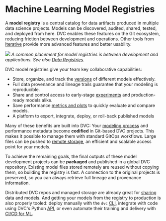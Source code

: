 # Machine Learning Model Registries

A **model registry** is a central catalog for data artifacts produced in
multiple data science projects. Models can be discovered, audited, shared,
tested, and deployed from here. DVC enables these features on the Git ecosystem,
reducing friction between development and operations. Other tools from
[Iterative](https://iterative.ai/) provide more advanced features and better
usability.

![](/img/ml_model_registry_placement.jpg) _A common placement for model
registries is between development and applications. See also [Data Registries]._

[data registries]: /doc/use-cases/data-registries

DVC model registries give your team key collaborative capabilities:

- Store, organize, and track the [versions] of different models effectively.
- Full data provenance and lineage trails guarantee that your modeling is
  reproducible.
- Share and control access to early-stage [experiments] and production-ready
  models alike.
- Save performance [metrics and plots] to quickly evaluate and compare models.
- A platform to export, integrate, deploy, or roll-back published models

[experiments]: /doc/user-guide/experiment-management
[metrics and plots]: /doc/start/metrics-parameters-plots

Many of these benefits are built into DVC: Your [modeling process] and
performance metadata become **codified** in Git-based <abbr>DVC projects</abbr>.
This makes it possible to manage them with standard GitOps workflows. Large
files can be pushed to [remote storage], an efficient and scalable access point
for your models.

To achieve the remaining goals, the final outputs of these model development
projects can be **packaged** and published in a global DVC repository. Existing
model files stored remotely are reused without copying them, so building the
registry is fast. A connection to the original projects is preserved, so you can
always retrieve full lineage and provenance information.

Distributed DVC repos and managed storage are already great for [sharing] data
and models. And getting your models from the registry to production is also
properly tooled: deploy manually with the `dvc` [CLI], integrate with code using
DVC's Python [API], or even automate their training and delivery with [CI/CD for
ML][cml-dvc].

[modeling process]: doc/start/data-pipelines
[versions]: /doc/use-cases/versioning-data-and-model-files
[remote storage]: /doc/command-reference/remote
[sharing]: /doc/start/data-and-model-access
[cli]: /doc/command-reference
[api]: /doc/api-reference
[cml-dvc]: https://cml.dev/doc/cml-with-dvc
